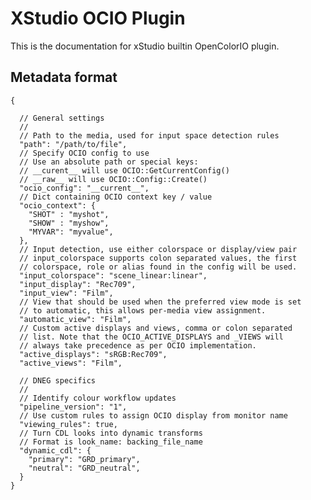 # XStudio OCIO Plugin

This is the documentation for xStudio builtin OpenColorIO plugin.

## Metadata format

    {

      // General settings
      //
      // Path to the media, used for input space detection rules
      "path": "/path/to/file",
      // Specify OCIO config to use
      // Use an absolute path or special keys:
      // __curent__ will use OCIO::GetCurrentConfig()
      // __raw__ will use OCIO::Config::Create()
      "ocio_config": "__current__",
      // Dict containing OCIO context key / value
      "ocio_context": {
        "SHOT" : "myshot",
        "SHOW" : "myshow",
        "MYVAR": "myvalue",
      },
      // Input detection, use either colorspace or display/view pair
      // input_colorspace supports colon separated values, the first
      // colorspace, role or alias found in the config will be used.
      "input_colorspace": "scene_linear:linear",
      "input_display": "Rec709",
      "input_view": "Film",
      // View that should be used when the preferred view mode is set
      // to automatic, this allows per-media view assignment.
      "automatic_view": "Film",
      // Custom active displays and views, comma or colon separated
      // list. Note that the OCIO_ACTIVE_DISPLAYS and _VIEWS will
      // always take precedence as per OCIO implementation.
      "active_displays": "sRGB:Rec709",
      "active_views": "Film",

      // DNEG specifics
      //
      // Identify colour workflow updates
      "pipeline_version": "1",
      // Use custom rules to assign OCIO display from monitor name
      "viewing_rules": true,
      // Turn CDL looks into dynamic transforms
      // Format is look_name: backing_file_name
      "dynamic_cdl": {
        "primary": "GRD_primary",
        "neutral": "GRD_neutral",
      }
    }